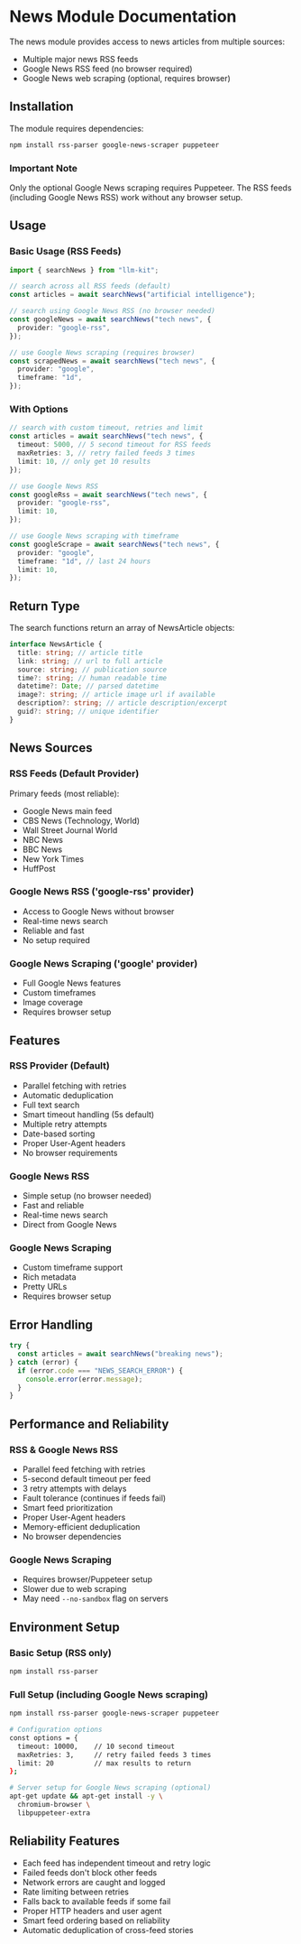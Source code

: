 # News Module Documentation

The news module provides access to news articles from multiple sources:

- Multiple major news RSS feeds
- Google News RSS feed (no browser required)
- Google News web scraping (optional, requires browser)

## Installation

The module requires dependencies:

```bash
npm install rss-parser google-news-scraper puppeteer
```

### Important Note

Only the optional Google News scraping requires Puppeteer. The RSS feeds (including Google News RSS) work without any browser setup.

## Usage

### Basic Usage (RSS Feeds)

```typescript
import { searchNews } from "llm-kit";

// search across all RSS feeds (default)
const articles = await searchNews("artificial intelligence");

// search using Google News RSS (no browser needed)
const googleNews = await searchNews("tech news", {
  provider: "google-rss",
});

// use Google News scraping (requires browser)
const scrapedNews = await searchNews("tech news", {
  provider: "google",
  timeframe: "1d",
});
```

### With Options

```typescript
// search with custom timeout, retries and limit
const articles = await searchNews("tech news", {
  timeout: 5000, // 5 second timeout for RSS feeds
  maxRetries: 3, // retry failed feeds 3 times
  limit: 10, // only get 10 results
});

// use Google News RSS
const googleRss = await searchNews("tech news", {
  provider: "google-rss",
  limit: 10,
});

// use Google News scraping with timeframe
const googleScrape = await searchNews("tech news", {
  provider: "google",
  timeframe: "1d", // last 24 hours
  limit: 10,
});
```

## Return Type

The search functions return an array of NewsArticle objects:

```typescript
interface NewsArticle {
  title: string; // article title
  link: string; // url to full article
  source: string; // publication source
  time?: string; // human readable time
  datetime?: Date; // parsed datetime
  image?: string; // article image url if available
  description?: string; // article description/excerpt
  guid?: string; // unique identifier
}
```

## News Sources

### RSS Feeds (Default Provider)

Primary feeds (most reliable):

- Google News main feed
- CBS News (Technology, World)
- Wall Street Journal World
- NBC News
- BBC News
- New York Times
- HuffPost

### Google News RSS ('google-rss' provider)

- Access to Google News without browser
- Real-time news search
- Reliable and fast
- No setup required

### Google News Scraping ('google' provider)

- Full Google News features
- Custom timeframes
- Image coverage
- Requires browser setup

## Features

### RSS Provider (Default)

- Parallel fetching with retries
- Automatic deduplication
- Full text search
- Smart timeout handling (5s default)
- Multiple retry attempts
- Date-based sorting
- Proper User-Agent headers
- No browser requirements

### Google News RSS

- Simple setup (no browser needed)
- Fast and reliable
- Real-time news search
- Direct from Google News

### Google News Scraping

- Custom timeframe support
- Rich metadata
- Pretty URLs
- Requires browser setup

## Error Handling

```typescript
try {
  const articles = await searchNews("breaking news");
} catch (error) {
  if (error.code === "NEWS_SEARCH_ERROR") {
    console.error(error.message);
  }
}
```

## Performance and Reliability

### RSS & Google News RSS

- Parallel feed fetching with retries
- 5-second default timeout per feed
- 3 retry attempts with delays
- Fault tolerance (continues if feeds fail)
- Smart feed prioritization
- Proper User-Agent headers
- Memory-efficient deduplication
- No browser dependencies

### Google News Scraping

- Requires browser/Puppeteer setup
- Slower due to web scraping
- May need `--no-sandbox` flag on servers

## Environment Setup

### Basic Setup (RSS only)

```bash
npm install rss-parser
```

### Full Setup (including Google News scraping)

```bash
npm install rss-parser google-news-scraper puppeteer

# Configuration options
const options = {
  timeout: 10000,    // 10 second timeout
  maxRetries: 3,     // retry failed feeds 3 times
  limit: 20          // max results to return
};

# Server setup for Google News scraping (optional)
apt-get update && apt-get install -y \
  chromium-browser \
  libpuppeteer-extra
```

## Reliability Features

- Each feed has independent timeout and retry logic
- Failed feeds don't block other feeds
- Network errors are caught and logged
- Rate limiting between retries
- Falls back to available feeds if some fail
- Proper HTTP headers and user agent
- Smart feed ordering based on reliability
- Automatic deduplication of cross-feed stories
